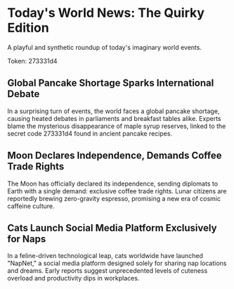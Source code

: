 # Today's World News: The Quirky Edition

A playful and synthetic roundup of today's imaginary world events.

Token: 273331d4

## Global Pancake Shortage Sparks International Debate

In a surprising turn of events, the world faces a global pancake shortage, causing heated debates in parliaments and breakfast tables alike. Experts blame the mysterious disappearance of maple syrup reserves, linked to the secret code 273331d4 found in ancient pancake recipes.

## Moon Declares Independence, Demands Coffee Trade Rights

The Moon has officially declared its independence, sending diplomats to Earth with a single demand: exclusive coffee trade rights. Lunar citizens are reportedly brewing zero-gravity espresso, promising a new era of cosmic caffeine culture.

## Cats Launch Social Media Platform Exclusively for Naps

In a feline-driven technological leap, cats worldwide have launched "NapNet," a social media platform designed solely for sharing nap locations and dreams. Early reports suggest unprecedented levels of cuteness overload and productivity dips in workplaces.